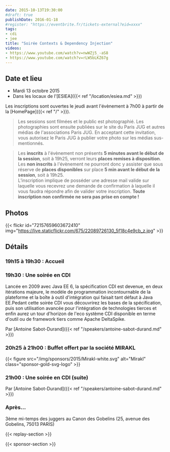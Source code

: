 ```yaml
---
date: 2015-10-13T19:30:00
#draft: true
publishDate: 2016-01-18
#register: "https://eventbrite.fr/tickets-external?eid=xxxx"
tags:
- cdi
- jee
title: "Soirée Contexts & Dependency Injection"
videos:
- https://www.youtube.com/watch?v=nwWZj5_-aS8
- https://www.youtube.com/watch?v=rLW5bLKZ67g
---
```


## Date et lieu

- Mardi 13 octobre 2015
- Dans les locaux de l'[ESIEA]({{< ref "/location/esiea.md" >}})

Les inscriptions sont ouvertes le jeudi avant l'évènement à 7h00 à partir de la [HomePage]({{< ref "/" >}}).

> Les sessions sont filmées et le public est photographié. Les photographies sont ensuite publiées sur le site du Paris JUG et autres médias de l'associations Paris JUG. En acceptant cette invitation, vous autorisez le Paris JUG à publier votre photo sur les médias sus-mentionnés.

> Les **inscrits** à l'évènement non présents **5 minutes avant le début de la session**, soit à 19h25, verront leurs **places remises à disposition**.  
> Les **non inscrits** à l'évènement ne pourront donc y assister que sous réserve de **places disponibles** sur place **5 min avant le début de la session**, soit à 19h25.  
> L’inscription implique de posséder une adresse mail valide sur laquelle vous recevrez une demande de confirmation à laquelle il vous faudra répondre afin de valider votre inscription.
> **Toute inscription non confirmée ne sera pas prise en compte !**

## Photos

{{< flickr id="72157659603672410" img="https://live.staticflickr.com/675/22089726130_5f18c4e9cb_z.jpg" >}}

## Détails

### 19h15 à 19h30 : Accueil

### 19h30 : Une soirée en CDI

Lancée en 2009 avec Java EE 6, la spécification CDI est devenue, en deux itérations majeure, le modèle de programmation incontournable de la plateforme et la boîte à outil d'intégration qui faisait tant défaut à Java EE.Pedant cette soirée CDI vous découvrirez les bases de la spécification, puis son utilisation avancée pour l'intégration de technologies tierces et enfin aurez un tour d'horizon de l'eco système CDI disponible en terme d'outil ou de framework tiers comme Apache DeltaSpike.

Par [Antoine Sabot-Durand]({{< ref "/speakers/antoine-sabot-durand.md" >}})

### 20h25 à 21h00 : Buffet offert par la société MIRAKL

{{< figure src="/img/sponsors/2015/Mirakl-white.svg" alt="Mirakl" class="sponsor-gold-svg-logo" >}}

### 21h00 : Une soirée en CDI (suite)

Par [Antoine Sabot-Durand]({{< ref "/speakers/antoine-sabot-durand.md" >}})

### Après…

3ème mi-temps des juggers au Canon des Gobelins (25, avenue des Gobelins, 75013 PARIS)

{{< replay-section >}}

{{< sponsor-section >}}
